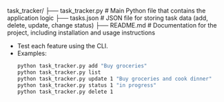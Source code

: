 task_tracker/
├── task_tracker.py  # Main Python file that contains the application logic
├── tasks.json       # JSON file for storing task data (add, delete, update, change status)
├── README.md        # Documentation for the project, including installation and usage instructions

- Test each feature using the CLI.
- Examples:
  ```bash
  python task_tracker.py add "Buy groceries"
  python task_tracker.py list
  python task_tracker.py update 1 "Buy groceries and cook dinner"
  python task_tracker.py status 1 "in progress"
  python task_tracker.py delete 1
  ```